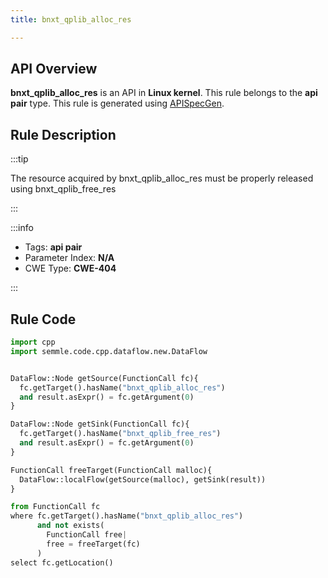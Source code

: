 ```yaml
---
title: bnxt_qplib_alloc_res

---
```



## API Overview
**bnxt_qplib_alloc_res** is an API in **Linux kernel**. This rule belongs to the **api pair** type. This rule is generated using [APISpecGen](../../tools/APISpecGen).
## Rule Description

:::tip

The resource acquired by bnxt_qplib_alloc_res must be properly released using bnxt_qplib_free_res

:::

:::info

- Tags: **api pair**
- Parameter Index: **N/A**
- CWE Type: **CWE-404**

:::

## Rule Code
```python
import cpp
import semmle.code.cpp.dataflow.new.DataFlow


DataFlow::Node getSource(FunctionCall fc){
  fc.getTarget().hasName("bnxt_qplib_alloc_res")
  and result.asExpr() = fc.getArgument(0)
}

DataFlow::Node getSink(FunctionCall fc){
  fc.getTarget().hasName("bnxt_qplib_free_res")
  and result.asExpr() = fc.getArgument(0)
}

FunctionCall freeTarget(FunctionCall malloc){
  DataFlow::localFlow(getSource(malloc), getSink(result))
}

from FunctionCall fc
where fc.getTarget().hasName("bnxt_qplib_alloc_res")
      and not exists(
        FunctionCall free| 
        free = freeTarget(fc)
      )
select fc.getLocation()

    
```